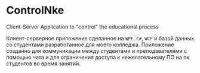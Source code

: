 # ControlNke
Client-Server Application to "control" the educational process

Клиент-серверное приложение сделанное на `WPF`, `C#`, `WCF` и базой данных со студентами разработанное для моего колледжа.
Приложение созданно для коммуникации между студентами и преподавателями с помощью чата и для ограничения доступа к нежелательному ПО на пк студентов во время занятий.
